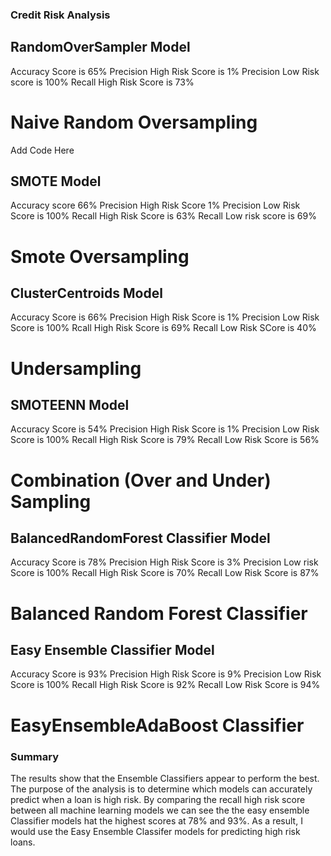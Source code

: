 ### Credit Risk Analysis

## RandomOverSampler Model
Accuracy Score is 65%
Precision High Risk Score is 1%
Precision Low Risk score is 100%
Recall High Risk Score is 73%
# Naive Random Oversampling
Add Code Here

## SMOTE Model
Accuracy score 66%
Precision High Risk Score 1%
Precision Low Risk Score is 100%
Recall High Risk Score is 63%
Recall Low risk score is 69%
# Smote Oversampling 

## ClusterCentroids Model
Accuracy Score is 66%
Precision High Risk Score is 1%
Precision Low Risk Score is 100%
Rcall High Risk Score is 69%
Recall Low Risk SCore is 40%
# Undersampling

## SMOTEENN Model
Accuracy Score is 54%
Precision High Risk Score is 1%
Precision Low Risk Score is 100%
Recall High Risk Score is 79%
Recall Low Risk Score is 56%
# Combination (Over and Under) Sampling

## BalancedRandomForest Classifier Model
Accuracy Score is 78%
Precision High Risk Score is 3%
Precision Low risk Score is 100%
Recall High Risk Score is 70%
Recall Low Risk Score is 87%
# Balanced Random Forest Classifier

## Easy Ensemble Classifier Model
Accuracy Score is 93%
Precision High Risk Score is 9%
Precision Low Risk Score is 100%
Recall High Risk Score is 92%
Recall Low Risk Score is 94%

# EasyEnsembleAdaBoost Classifier


### Summary
The results show that the Ensemble Classifiers appear to perform the best.  The purpose of the analysis is to determine which models can accurately predict when a loan is high risk. By comparing the recall high risk score between all machine learning models we can see the the easy ensemble Classifier models hat the highest scores at 78% and 93%.  As a result, I would use the Easy Ensemble Classifer models for predicting high risk loans. 
